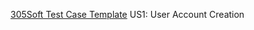 [305Soft Test Case Template](https://docs.google.com/presentation/d/14CAvfiwjBFsALwIxGfDVpObej8KEHZr61knZjAVPcpQ/edit?usp=sharing) US1: User Account Creation

